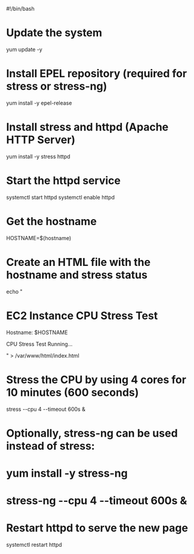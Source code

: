 #!/bin/bash
# Update the system
yum update -y

# Install EPEL repository (required for stress or stress-ng)
yum install -y epel-release

# Install stress and httpd (Apache HTTP Server)
yum install -y stress httpd

# Start the httpd service
systemctl start httpd
systemctl enable httpd

# Get the hostname
HOSTNAME=$(hostname)

# Create an HTML file with the hostname and stress status
echo "<html><body><h1>EC2 Instance CPU Stress Test</h1><p>Hostname: $HOSTNAME</p><p>CPU Stress Test Running...</p></body></html>" > /var/www/html/index.html

# Stress the CPU by using 4 cores for 10 minutes (600 seconds)
stress --cpu 4 --timeout 600s &

# Optionally, stress-ng can be used instead of stress:
# yum install -y stress-ng
# stress-ng --cpu 4 --timeout 600s &

# Restart httpd to serve the new page
systemctl restart httpd
